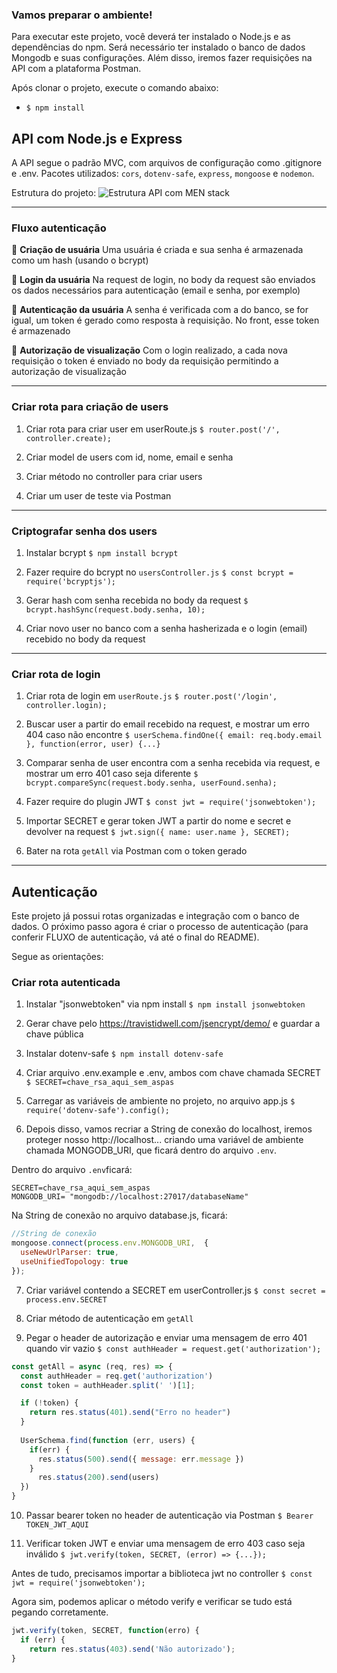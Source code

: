 ### Vamos preparar o ambiente!

Para executar este projeto, você deverá ter instalado o Node.js e as dependências do npm. Será necessário ter instalado o banco de dados Mongodb e suas configurações. Além disso, iremos fazer requisições na API com a plataforma Postman.

Após clonar o projeto, execute o comando abaixo:

- `$ npm install`

## API com Node.js e Express

A API segue o padrão MVC, com arquivos de configuração como .gitignore e .env. Pacotes utilizados: `cors`, `dotenv-safe`, `express`, `mongoose` e `nodemon`.

Estrutura do projeto: 
![Estrutura API com MEN stack](https://drive.google.com/file/d/1x4QTklg7xeOge3vTDiBQlYGvIyCKAKYe/view?usp=sharing)

-----------------------------------------------------------------------------------------------
### Fluxo autenticação

🚩 **Criação de usuária**
Uma usuária é criada e sua senha é armazenada como um hash (usando o bcrypt)

🚩 **Login da usuária**
Na request de login, no body da request são enviados os dados necessários para autenticação (email e senha, por exemplo)

🚩 **Autenticação da usuária**
A senha é verificada com a do banco, se for igual, um token é gerado como resposta à requisição. No front, esse token é armazenado

🚩 **Autorização de visualização**
Com o login realizado, a cada nova requisição o token é enviado no body da requisição permitindo a autorização de visualização

-----------------------------------------------------------------------------------------------
### Criar rota para criação de users

1. Criar rota para criar user em userRoute.js
`$ router.post('/', controller.create);`

2. Criar model de users com id, nome, email e senha

3. Criar método no controller para criar users

4. Criar um user de teste via Postman

-----------------------------------------------------------------------------------------------
### Criptografar senha dos users

1. Instalar bcrypt
`$ npm install bcrypt`

2. Fazer require do bcrypt no `usersController.js`
`$ const bcrypt = require('bcryptjs');`

3. Gerar hash com senha recebida no body da request
`$ bcrypt.hashSync(request.body.senha, 10);`

4. Criar novo user no banco com a senha hasherizada e o login (email) recebido no body da request

-----------------------------------------------------------------------------------------------
### Criar rota de login

1. Criar rota de login em `userRoute.js`
`$ router.post('/login', controller.login);`

2. Buscar user a partir do email recebido na request, e mostrar um erro 404 caso não encontre
`$ userSchema.findOne({ email: req.body.email }, function(error, user) {...}`

3. Comparar senha de user encontra com a senha recebida via request, e mostrar um erro 401 caso seja diferente
`$ bcrypt.compareSync(request.body.senha, userFound.senha);`

4. Fazer require do plugin JWT
`$ const jwt = require('jsonwebtoken');`

5. Importar SECRET e gerar token JWT a partir do nome e secret e devolver na request
`$ jwt.sign({ name: user.name }, SECRET);`

6. Bater na rota `getAll` via Postman com o token gerado

-----------------------------------------------------------------------------------------------
## Autenticação

Este projeto já possui rotas organizadas e integração com o banco de dados. O próximo passo agora é criar o processo de autenticação (para conferir FLUXO de autenticação, vá até o final do README).

Segue as orientações:

### Criar rota autenticada

1. Instalar "jsonwebtoken" via npm install
`$ npm install jsonwebtoken`

2. Gerar chave pelo https://travistidwell.com/jsencrypt/demo/ e guardar a chave pública

3. Instalar dotenv-safe
`$ npm install dotenv-safe`

4. Criar arquivo .env.example e .env, ambos com chave chamada SECRET
`$ SECRET=chave_rsa_aqui_sem_aspas`

5. Carregar as variáveis de ambiente no projeto, no arquivo app.js
`$ require('dotenv-safe').config();`

6. Depois disso, vamos recriar a String de conexão do localhost, iremos proteger nosso http://localhost... criando uma variável de ambiente chamada MONGODB_URI, que ficará dentro do arquivo `.env`.

Dentro do arquivo `.env`ficará:

```
SECRET=chave_rsa_aqui_sem_aspas
MONGODB_URI= "mongodb://localhost:27017/databaseName"

```

Na String de conexão no arquivo database.js, ficará:

~~~javascript
//String de conexão
mongoose.connect(process.env.MONGODB_URI,  {
  useNewUrlParser: true,
  useUnifiedTopology: true
});
~~~

7. Criar variável contendo a SECRET em userController.js
`$ const secret = process.env.SECRET`

8. Criar método de autenticação em `getAll`

9. Pegar o header de autorização e enviar uma mensagem de erro 401 quando vir vazio
`$ const authHeader = request.get('authorization');`

~~~javascript
const getAll = async (req, res) => {
  const authHeader = req.get('authorization')
  const token = authHeader.split(' ')[1];

  if (!token) {
    return res.status(401).send("Erro no header")
  }
    
  UserSchema.find(function (err, users) {
    if(err) {
      res.status(500).send({ message: err.message })
    }
      res.status(200).send(users)
  }) 
}
~~~

10. Passar bearer token no header de autenticação via Postman
`$ Bearer TOKEN_JWT_AQUI`

11. Verificar token JWT e enviar uma mensagem de erro 403 caso seja inválido
`$ jwt.verify(token, SECRET, (error) => {...});`

Antes de tudo, precisamos importar a biblioteca jwt no controller 
`$ const jwt = require('jsonwebtoken');`

Agora sim, podemos aplicar o método verify e verificar se tudo está pegando corretamente. 

~~~javascript
jwt.verify(token, SECRET, function(erro) {
  if (err) {
    return res.status(403).send('Não autorizado');
}
~~~

